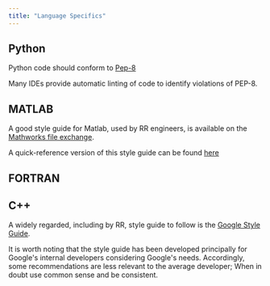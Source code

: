 ```yaml
---
title: "Language Specifics"
---
```


## Python
Python code should conform to [Pep-8](https://www.python.org/dev/peps/pep-0008/)

Many IDEs provide automatic linting of code to identify violations of PEP-8.

## MATLAB
A good style guide for Matlab, used by RR engineers, is available on the 
[Mathworks file exchange](https://uk.mathworks.com/matlabcentral/fileexchange/46056-matlab-style-guidelines-2-0).

A quick-reference version of this style guide can be found 
[here](https://uk.mathworks.com/matlabcentral/mlc-downloads/downloads/e5a683fc-4a80-11e4-9553-005056977bd0/f8c4e908-a5b6-4ffb-a36a-9ee47990dfd3/images/screenshot.png)

## FORTRAN


## C++

A widely regarded, including by RR, style guide to follow is the 
[Google Style Guide](https://google.github.io/styleguide/cppguide.html).

It is worth noting that the style guide has been developed principally 
for Google's internal developers considering Google's needs. 
Accordingly, some recommendations are less relevant to the average developer; 
When in doubt use common sense and be consistent. 


